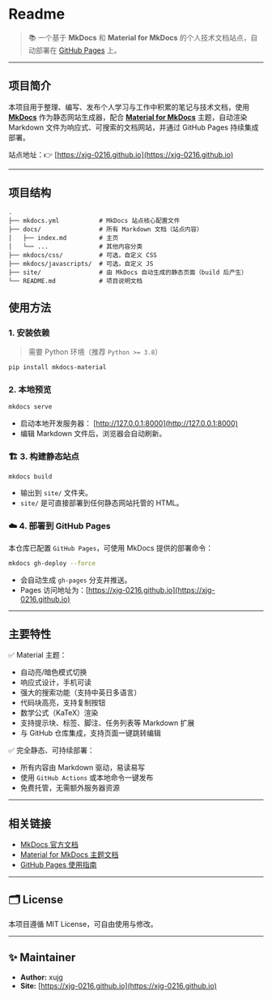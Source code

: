 # Readme

> 📚 一个基于 **MkDocs** 和 **Material for MkDocs** 的个人技术文档站点，自动部署在 [GitHub Pages](https://pages.github.com/) 上。

---

## 项目简介

本项目用于整理、编写、发布个人学习与工作中积累的笔记与技术文档，使用 [**MkDocs**](https://www.mkdocs.org/) 作为静态网站生成器，配合 [**Material for MkDocs**](https://squidfunk.github.io/mkdocs-material/) 主题，自动渲染 Markdown 文件为响应式、可搜索的文档网站，并通过 GitHub Pages 持续集成部署。

站点地址：👉 [https://xjg-0216.github.io](https://xjg-0216.github.io)

---

##  项目结构

```plaintext
.
├── mkdocs.yml           # MkDocs 站点核心配置文件
├── docs/                # 所有 Markdown 文档（站点内容）
│   ├── index.md         # 主页
│   └── ...              # 其他内容分类
├── mkdocs/css/          # 可选，自定义 CSS
├── mkdocs/javascripts/  # 可选，自定义 JS
├── site/                # 由 MkDocs 自动生成的静态页面（build 后产生）
└── README.md            # 项目说明文档
```


##  使用方法

### 1. 安装依赖

> 需要 Python 环境（推荐 `Python >= 3.8`）

```bash
pip install mkdocs-material
```


### 2. 本地预览

```bash
mkdocs serve
```

* 启动本地开发服务器： [http://127.0.0.1:8000](http://127.0.0.1:8000)
* 编辑 Markdown 文件后，浏览器会自动刷新。


### 🏗️ 3. 构建静态站点

```bash
mkdocs build
```

* 输出到 `site/` 文件夹。
* `site/` 是可直接部署到任何静态网站托管的 HTML。


### ☁️ 4. 部署到 GitHub Pages

本仓库已配置 `GitHub Pages`，可使用 MkDocs 提供的部署命令：

```bash
mkdocs gh-deploy --force
```

* 会自动生成 `gh-pages` 分支并推送。
* Pages 访问地址为：[https://xjg-0216.github.io](https://xjg-0216.github.io)

---

## 主要特性

✅ Material 主题：

* 自动亮/暗色模式切换
* 响应式设计，手机可读
* 强大的搜索功能（支持中英日多语言）
* 代码块高亮，支持复制按钮
* 数学公式（KaTeX）渲染
* 支持提示块、标签、脚注、任务列表等 Markdown 扩展
* 与 GitHub 仓库集成，支持页面一键跳转编辑

✅ 完全静态、可持续部署：

* 所有内容由 Markdown 驱动，易读易写
* 使用 `GitHub Actions` 或本地命令一键发布
* 免费托管，无需额外服务器资源

---

## 相关链接

* [MkDocs 官方文档](https://www.mkdocs.org/)
* [Material for MkDocs 主题文档](https://squidfunk.github.io/mkdocs-material/)
* [GitHub Pages 使用指南](https://docs.github.com/en/pages)

---

## 🗂️ License

本项目遵循 MIT License，可自由使用与修改。

---

## ✨ Maintainer

* **Author:** xujg
* **Site:** [https://xjg-0216.github.io](https://xjg-0216.github.io)


